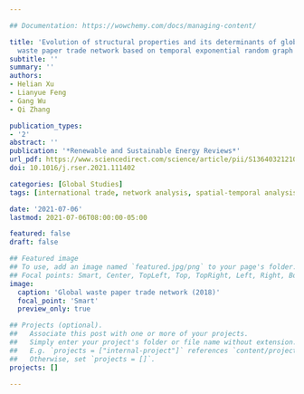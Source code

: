 ```yaml
---

## Documentation: https://wowchemy.com/docs/managing-content/

title: 'Evolution of structural properties and its determinants of global
  waste paper trade network based on temporal exponential random graph models'
subtitle: ''
summary: ''
authors:
- Helian Xu
- Lianyue Feng
- Gang Wu
- Qi Zhang

publication_types: 
- '2'
abstract: ''
publication: '*Renewable and Sustainable Energy Reviews*'
url_pdf: https://www.sciencedirect.com/science/article/pii/S1364032121006870
doi: 10.1016/j.rser.2021.111402

categories: [Global Studies]
tags: [international trade, network analysis, spatial-temporal analysis]

date: '2021-07-06'
lastmod: 2021-07-06T08:00:00-05:00

featured: false
draft: false

## Featured image
## To use, add an image named `featured.jpg/png` to your page's folder.
## Focal points: Smart, Center, TopLeft, Top, TopRight, Left, Right, BottomLeft, Bottom, BottomRight.
image:
  caption: 'Global waste paper trade network (2018)'
  focal_point: 'Smart'
  preview_only: true

## Projects (optional).
##   Associate this post with one or more of your projects.
##   Simply enter your project's folder or file name without extension.
##   E.g. `projects = ["internal-project"]` references `content/project/deep-learning/index.md`.
##   Otherwise, set `projects = []`.
projects: []

---
```










